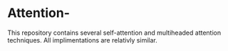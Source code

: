 # Attention-
This repository contains several self-attention and multiheaded attention techniques. All implimentations are relativly similar.
